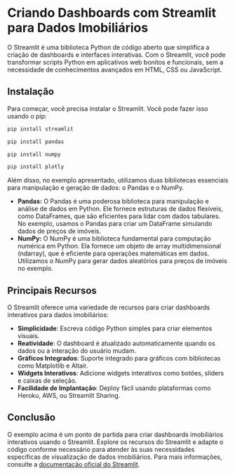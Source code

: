 # Criando Dashboards com Streamlit para Dados Imobiliários

O Streamlit é uma biblioteca Python de código aberto que simplifica a criação de dashboards e interfaces interativas. Com o Streamlit, você pode transformar scripts Python em aplicativos web bonitos e funcionais, sem a necessidade de conhecimentos avançados em HTML, CSS ou JavaScript.

## Instalação

Para começar, você precisa instalar o Streamlit. Você pode fazer isso usando o pip:

```bash
pip install streamlit
```
```bash
pip install pandas
```
```bash
pip install numpy
```
```bash
pip install plotly
```

Além disso, no exemplo apresentado, utilizamos duas bibliotecas essenciais para manipulação e geração de dados: o Pandas e o NumPy.

- **Pandas:** O Pandas é uma poderosa biblioteca para manipulação e análise de dados em Python. Ele fornece estruturas de dados flexíveis, como DataFrames, que são eficientes para lidar com dados tabulares. No exemplo, usamos o Pandas para criar um DataFrame simulando dados de preços de imóveis.
- **NumPy:** O NumPy é uma biblioteca fundamental para computação numérica em Python. Ela fornece um objeto de array multidimensional (ndarray), que é eficiente para operações matemáticas em dados. Utilizamos o NumPy para gerar dados aleatórios para preços de imóveis no exemplo.

## Principais Recursos

O Streamlit oferece uma variedade de recursos para criar dashboards interativos para dados imobiliários:

- **Simplicidade**: Escreva código Python simples para criar elementos visuais.
- **Reatividade**: O dashboard é atualizado automaticamente quando os dados ou a interação do usuário mudam.
- **Gráficos Integrados**: Suporte integrado para gráficos com bibliotecas como Matplotlib e Altair.
- **Widgets Interativos**: Adicione widgets interativos como botões, sliders e caixas de seleção.
- **Facilidade de Implantação**: Deploy fácil usando plataformas como Heroku, AWS, ou Streamlit Sharing.

## Conclusão

O exemplo acima é um ponto de partida para criar dashboards imobiliários interativos usando o Streamlit. Explore os recursos do Streamlit e adapte o código conforme necessário para atender às suas necessidades específicas de visualização de dados imobiliários. Para mais informações, consulte a [documentação oficial do Streamlit](https://docs.streamlit.io/).